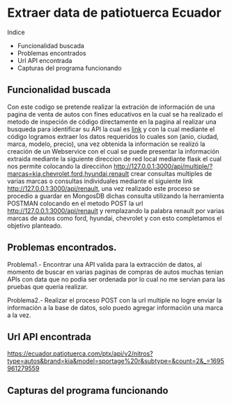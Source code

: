 # Extraer data de patiotuerca Ecuador

Indice
- Funcionalidad buscada
- Problemas encontrados
- Url API encontrada
- Capturas del programa funcionando


## Funcionalidad buscada

  Con este codigo se pretende realizar la extración de información de una pagina de venta de autos con fines educativos en la cual se ha realizado el metodo de inspeción de código directamente en la pagina al realizar una busqueda para identificar su API la cual es [link](https://ecuador.patiotuerca.com/ptx/api/v2/nitros?type=autos&brand=kia&model=sportage%20r&subtype=&count=2&_=1695961279559) y con la cual mediante el código logramos extraer los datos requeridos lo cuales son (anio, ciudad, marca, modelo, precio), una vez obtenida la información se realizó la creación de un Webservice con el cual se puede presentar la información extraida mediante la siguiente direccion de red local mediante flask el cual nos permite colocando la direcciñon <http://127.0.0.1:3000/api/multiple/?marcas=kia,chevrolet,ford,hyundai,renault> crear consultas multiples de varias marcas o consultas individuales mediante el siguiente link <http://127.0.0.1:3000/api/renault>, una vez realizado este proceso se procedio a guardar en MongosDB dichas consulta utilizando la herramienta POSTMAN colocando en el metodo POST la url <http://127.0.0.1:3000/api/renault> y remplazando la palabra renault por varias marcas de autos como ford, hyundai, chevrolet y con esto completamos el objetivo planteado.

## Problemas encontrados.

  Problema1.- Encontrar una API valida para la extracción de datos, al momento de buscar en varias paginas de compras de autos muchas tenian APIs con data que no podia ser ordenada por lo cual no me servian para las pruebas que queria realizar.
  
  Problema2.- Realizar el proceso POST con la url multiple no logre enviar la información a la base de datos, solo puedo agregar información una marca a la vez.

## Url API encontrada

<https://ecuador.patiotuerca.com/ptx/api/v2/nitros?type=autos&brand=kia&model=sportage%20r&subtype=&count=2&_=1695961279559>

## Capturas del programa funcionando

[img1]: /data_patiotuercaec/imagenes/extract_datos.jpg "Extracción de datos"
[img2]: /data_patiotuercaec/imagenes/inicio_webservice.jpg "Inicio de Web Service"

